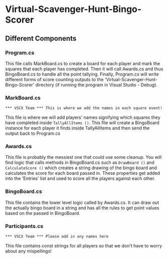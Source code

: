 # Virtual-Scavenger-Hunt-Bingo-Scorer

## Different Components
### Program.cs
This file calls MarkBoard.cs to create a board for each player and mark the squares that each
player has completed. Then it will call Awards.cs and thus BingoBoard.cs to handle all the point tallying. Finally, Program.cs will write different forms of score counting outputs to the 'Virtual-Scavenger-Hunt-Bingo-Scorer' directory (if running the program in Visual Studio - Debug).

### MarkBoard.cs
`*** VSCX Team *** This is where we add the names in each square event!`

This file is where we will add players' names signifying which squares they have completed inside `TallyAllItems ()`. This file will create a BingoBoard instance for each player it finds inside TallyAllItems and then send the output back to Program.cs

### Awards.cs
This file is probably the messiest one that could use some cleanup. You will find logic that calls methods in BingoBoard.cs such as `DrawBoard ()` and `CalculateScore ()` which creates a string drawing of the bingo board and calculates the score for each board passed in. These properties get added into the 'Entries' list and used to score all the players against each other.

### BingoBoard.cs
This file contains the lower level logic called by Awards.cs. It can draw out the actually bingo board in a string and has all the rules to get point values based on the passed in BingoBoard.

### Participants.cs
`*** VSCX Team *** Please add in any names here`

This file contains const strings for all players so that we don't have to worry about any mispellings! 